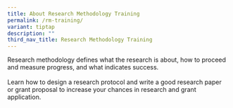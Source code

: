 ```yaml
---
title: About Research Methodology Training
permalink: /rm-training/
variant: tiptap
description: ""
third_nav_title: Research Methodology Training
---
```

<p>Research methodology defines what the research is about, how to proceed
and measure progress, and what indicates success.&nbsp;
<br>
<br>Learn how to design a research protocol and write a good research paper
or grant proposal to increase your chances in research and grant application.</p>